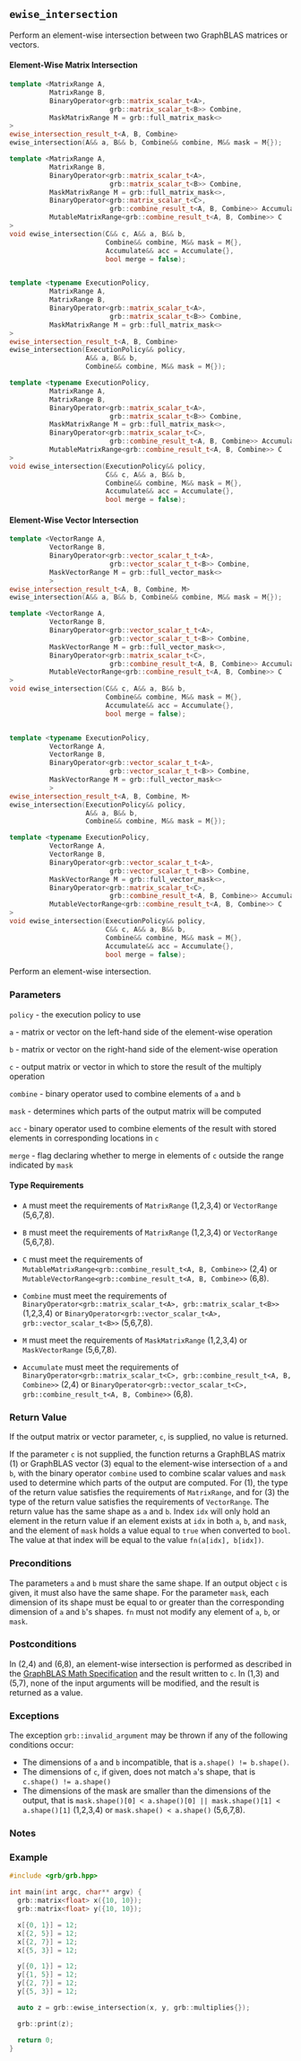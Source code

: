 ## `ewise_intersection`

Perform an element-wise intersection between two GraphBLAS matrices or vectors.

#### Element-Wise Matrix Intersection
```cpp
template <MatrixRange A,
          MatrixRange B,
          BinaryOperator<grb::matrix_scalar_t<A>,
                         grb::matrix_scalar_t<B>> Combine,
          MaskMatrixRange M = grb::full_matrix_mask<>
>
ewise_intersection_result_t<A, B, Combine>
ewise_intersection(A&& a, B&& b, Combine&& combine, M&& mask = M{});         (1)

template <MatrixRange A,
          MatrixRange B,
          BinaryOperator<grb::matrix_scalar_t<A>,
                         grb::matrix_scalar_t<B>> Combine,
          MaskMatrixRange M = grb::full_matrix_mask<>,
          BinaryOperator<grb::matrix_scalar_t<C>,
                         grb::combine_result_t<A, B, Combine>> Accumulate = grb::take_right,
          MutableMatrixRange<grb::combine_result_t<A, B, Combine>> C
>
void ewise_intersection(C&& c, A&& a, B&& b,
                        Combine&& combine, M&& mask = M{},
                        Accumulate&& acc = Accumulate{},
                        bool merge = false);                                 (2)


template <typename ExecutionPolicy,
          MatrixRange A,
          MatrixRange B,
          BinaryOperator<grb::matrix_scalar_t<A>,
                         grb::matrix_scalar_t<B>> Combine,
          MaskMatrixRange M = grb::full_matrix_mask<>
>
ewise_intersection_result_t<A, B, Combine>
ewise_intersection(ExecutionPolicy&& policy,
                   A&& a, B&& b,
                   Combine&& combine, M&& mask = M{});                       (3)

template <typename ExecutionPolicy,
          MatrixRange A,
          MatrixRange B,
          BinaryOperator<grb::matrix_scalar_t<A>,
                         grb::matrix_scalar_t<B>> Combine,
          MaskMatrixRange M = grb::full_matrix_mask<>,
          BinaryOperator<grb::matrix_scalar_t<C>,
                         grb::combine_result_t<A, B, Combine>> Accumulate = grb::take_right,
          MutableMatrixRange<grb::combine_result_t<A, B, Combine>> C
>
void ewise_intersection(ExecutionPolicy&& policy,
                        C&& c, A&& a, B&& b,
                        Combine&& combine, M&& mask = M{},
                        Accumulate&& acc = Accumulate{},
                        bool merge = false);                                 (4)
```

#### Element-Wise Vector Intersection
```cpp
template <VectorRange A,
          VectorRange B,
          BinaryOperator<grb::vector_scalar_t_t<A>,
                         grb::vector_scalar_t_t<B>> Combine,
          MaskVectorRange M = grb::full_vector_mask<>
          >
ewise_intersection_result_t<A, B, Combine, M>
ewise_intersection(A&& a, B&& b, Combine&& combine, M&& mask = M{});         (5)

template <VectorRange A,
          VectorRange B,
          BinaryOperator<grb::vector_scalar_t_t<A>,
                         grb::vector_scalar_t_t<B>> Combine,
          MaskVectorRange M = grb::full_vector_mask<>,
          BinaryOperator<grb::matrix_scalar_t<C>,
                         grb::combine_result_t<A, B, Combine>> Accumulate = grb::take_right,
          MutableVectorRange<grb::combine_result_t<A, B, Combine>> C
>
void ewise_intersection(C&& c, A&& a, B&& b,
                        Combine&& combine, M&& mask = M{},
                        Accumulate&& acc = Accumulate{},
                        bool merge = false);                                 (6)


template <typename ExecutionPolicy,
          VectorRange A,
          VectorRange B,
          BinaryOperator<grb::vector_scalar_t_t<A>,
                         grb::vector_scalar_t_t<B>> Combine,
          MaskVectorRange M = grb::full_vector_mask<>
          >
ewise_intersection_result_t<A, B, Combine, M>
ewise_intersection(ExecutionPolicy&& policy,
                   A&& a, B&& b,
                   Combine&& combine, M&& mask = M{});                       (7)

template <typename ExecutionPolicy,
          VectorRange A,
          VectorRange B,
          BinaryOperator<grb::vector_scalar_t_t<A>,
                         grb::vector_scalar_t_t<B>> Combine,
          MaskVectorRange M = grb::full_vector_mask<>,
          BinaryOperator<grb::matrix_scalar_t<C>,
                         grb::combine_result_t<A, B, Combine>> Accumulate = grb::take_right,
          MutableVectorRange<grb::combine_result_t<A, B, Combine>> C
>
void ewise_intersection(ExecutionPolicy&& policy,
                        C&& c, A&& a, B&& b,
                        Combine&& combine, M&& mask = M{},
                        Accumulate&& acc = Accumulate{},
                        bool merge = false);                                 (8)
```

Perform an element-wise intersection.

### Parameters

`policy` - the execution policy to use

`a` - matrix or vector on the left-hand side of the element-wise operation

`b` - matrix or vector on the right-hand side of the element-wise operation

`c` - output matrix or vector in which to store the result of the multiply operation

`combine` - binary operator used to combine elements of `a` and `b`

`mask` - determines which parts of the output matrix will be computed

`acc` - binary operator used to combine elements of the result with stored elements in corresponding locations in `c`

`merge` - flag declaring whether to merge in elements of `c` outside the range indicated by `mask`

#### Type Requirements

- `A` must meet the requirements of `MatrixRange` (1,2,3,4) or `VectorRange` (5,6,7,8).

- `B` must meet the requirements of `MatrixRange` (1,2,3,4) or `VectorRange` (5,6,7,8).

- `C` must meet the requirements of `MutableMatrixRange<grb::combine_result_t<A, B, Combine>>` (2,4) or `MutableVectorRange<grb::combine_result_t<A, B, Combine>>` (6,8).

- `Combine` must meet the requirements of `BinaryOperator<grb::matrix_scalar_t<A>, grb::matrix_scalar_t<B>>` (1,2,3,4) or `BinaryOperator<grb::vector_scalar_t<A>, grb::vector_scalar_t<B>>` (5,6,7,8).

- `M` must meet the requirements of `MaskMatrixRange` (1,2,3,4) or `MaskVectorRange` (5,6,7,8).

- `Accumulate` must meet the requirements of `BinaryOperator<grb::matrix_scalar_t<C>, grb::combine_result_t<A, B, Combine>>` (2,4) or `BinaryOperator<grb::vector_scalar_t<C>, grb::combine_result_t<A, B, Combine>>` (6,8).

### Return Value

If the output matrix or vector parameter, `c`, is supplied, no value is returned.

If the parameter `c` is not supplied, the function returns a GraphBLAS matrix (1) or GraphBLAS vector (3) equal to the element-wise intersection of `a` and `b`, with the binary operator `combine` used to combine scalar values and `mask` used to determine which parts of the output are computed.  For (1), the type of the return value satisfies the requirements of `MatrixRange`, and for (3) the type of the return value satisfies the requirements of `VectorRange`.  The return value has the same shape as `a` and `b`.  Index `idx` will only hold an element in the return value if an element exists at `idx` in both `a`, `b`, and `mask`, and the element of `mask` holds a value equal to `true` when converted to `bool`.  The value at that index will be equal to the value `fn(a[idx], b[idx])`.

### Preconditions

The parameters `a` and `b` must share the same shape.  If an output object `c` is given, it must also have the same shape.  For the parameter `mask`, each dimension of its shape must be equal to or greater than the corresponding dimension of `a` and `b`'s shapes.  `fn` must not modify any element of `a`, `b`, or `mask`.

### Postconditions

In (2,4) and (6,8), an element-wise intersection is performed as described in the [GraphBLAS Math Specification](https://github.com/GraphBLAS/graphblas-api-math) and the result written to `c`.  In (1,3) and (5,7), none of the input arguments will be modified, and the result is returned as a value.

### Exceptions

The exception `grb::invalid_argument` may be thrown if any of the following conditions occur:

- The dimensions of `a` and `b` incompatible, that is `a.shape() != b.shape()`.
- The dimensions of `c`, if given, does not match `a`'s shape, that is `c.shape() != a.shape()`
- The dimensions of the mask are smaller than the dimensions of the output, that is `mask.shape()[0] < a.shape()[0] || mask.shape()[1] < a.shape()[1]` (1,2,3,4) or `mask.shape() < a.shape()` (5,6,7,8).

### Notes

### Example

```cpp
#include <grb/grb.hpp>

int main(int argc, char** argv) {
  grb::matrix<float> x({10, 10});
  grb::matrix<float> y({10, 10});

  x[{0, 1}] = 12;
  x[{2, 5}] = 12;
  x[{2, 7}] = 12;
  x[{5, 3}] = 12;

  y[{0, 1}] = 12;
  y[{1, 5}] = 12;
  y[{2, 7}] = 12;
  y[{5, 3}] = 12;

  auto z = grb::ewise_intersection(x, y, grb::multiplies{});

  grb::print(z);

  return 0;
}
```
